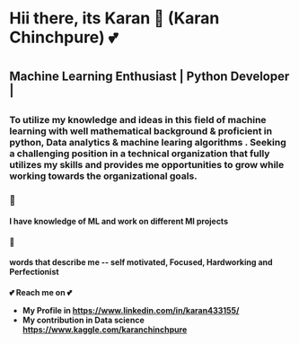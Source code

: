 <h1> Hii there, its Karan 👋 (Karan Chinchpure) 💕<h1> 
<h2> Machine Learning Enthusiast | Python Developer | <h2>
<h3> To utilize my knowledge and ideas in this field of machine learning with well mathematical background & proficient in python, Data analytics & machine learing algorithms . Seeking a challenging position in a technical organization that fully utilizes my skills and provides me opportunities to grow while working towards the organizational goals. <h3>


  
👀 <h4> I have knowledge of ML and work on different Ml projects <h4>
🙂<h4> words that describe me -- self motivated, Focused, Hardworking and Perfectionist <h4>

  
💕 Reach me on 💕
* My Profile in https://www.linkedin.com/in/karan433155/
* My contribution in Data science https://www.kaggle.com/karanchinchpure 
 




















